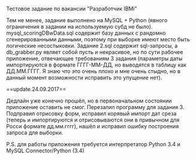 Тестовое задание по вакансии "Разработчик IBMi" 

Тем не менее, задание выполнено на MySQL + Python (явного ограничения в задании на используемую субд не было).
mysql_scoringDBwData.sql содержит базу данных с рандомно сгенерированными данными, поэтому при выборке имеют место быть логические несостыковки.
Задание 2.sql содержит sql-запросы, а db_grabber.py являет собой пусть и некрасивое, но по сути рабочее приложение, отвечающее требованиям 3 задания 
(параметры даты импортируются в формате ГГГГ-ММ-ДД, но выводятся в таблицу как ДД.ММ.ГГГГ. Я знаю что это очень плохо и мне очень стыдно, но в данный момент возможности исправить это упущение нет).

==update.24.09.2017==

Дедлайн уже конечно прошёл, но в первоначальном состоянии приложение оставить не смог.
Перезалил программу для задания 3. Подправил отрисовку форм, исправил корявый импорт дат среза (теперь и импортируются и отрисовываются они в привычном для Росси формате дд.мм.гггг), нашёл и исправил ошибку построения запроса для выборки.

P.S. для работы приложения требуется интерпретатор Python 3.4 и MySQL Connector/Python (3.4)
